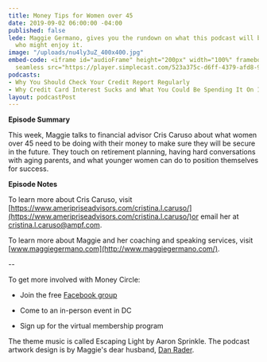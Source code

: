 ```yaml
---
title: Money Tips for Women over 45
date: 2019-09-02 06:00:00 -04:00
published: false
lede: Maggie Germano, gives you the rundown on what this podcast will be like and
  who might enjoy it.
image: "/uploads/nu4ly3uZ_400x400.jpg"
embed-code: <iframe id="audioFrame" height="200px" width="100%" frameborder="no" scrolling="no"
  seamless src="https://player.simplecast.com/523a375c-d6ff-4379-afd8-9b1257b6ea60?dark=false"></iframe>
podcasts:
- Why You Should Check Your Credit Report Regularly
- Why Credit Card Interest Sucks and What You Could Be Spending It On Instead
layout: podcastPost
---
```


**Episode Summary**

This week, Maggie talks to financial advisor Cris Caruso about what women over 45 need to be doing with their money to make sure they will be secure in the future. They touch on retirement planning, having hard conversations with aging parents, and what younger women can do to position themselves for success.

**Episode Notes**

To learn more about Cris Caruso, visit [https://www.ameripriseadvisors.com/cristina.l.caruso/](https://www.ameripriseadvisors.com/cristina.l.caruso/)or email her at [cristina.l.caruso@ampf.com](mailto:cristina.l.caruso@ampf.com).

To learn more about Maggie and her coaching and speaking services, visit [www.maggiegermano.com](http://www.maggiegermano.com/).

--

To get more involved with Money Circle:

* Join the free [Facebook group](https://www.facebook.com/groups/MoneyCircleGroup)

* Come to an in-person event in DC

* Sign up for the virtual membership program

The theme music is called Escaping Light by Aaron Sprinkle. The podcast artwork design is by Maggie's dear husband, [Dan Rader](https://dashboard.simplecast.com/episodes/danrdesign.com).